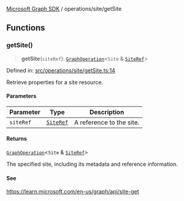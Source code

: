 [Microsoft Graph SDK](../../modules.md) / operations/site/getSite

## Functions

### getSite()

> **getSite**(`siteRef`): [`GraphOperation`](../../models/GraphOperation.md#graphoperation)\<`Site` & [`SiteRef`](../../models/SiteRef.md#siteref)\>

Defined in: [src/operations/site/getSite.ts:14](https://github.com/Future-Secure-AI/microsoft-graph/blob/6f587d043e8277194e9b2feca914ab2cba9d258d/src/operations/site/getSite.ts#L14)

Retrieve properties for a site resource.

#### Parameters

| Parameter | Type | Description |
| ------ | ------ | ------ |
| `siteRef` | [`SiteRef`](../../models/SiteRef.md#siteref) | A reference to the site. |

#### Returns

[`GraphOperation`](../../models/GraphOperation.md#graphoperation)\<`Site` & [`SiteRef`](../../models/SiteRef.md#siteref)\>

The specified site, including its metadata and reference information.

#### See

https://learn.microsoft.com/en-us/graph/api/site-get

